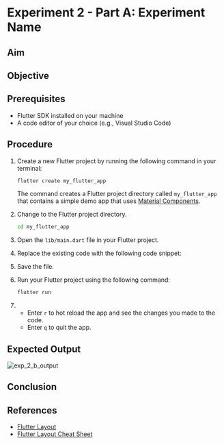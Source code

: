 # Experiment 2 - Part A:  **Experiment Name**

## Aim

## Objective


## Prerequisites
- Flutter SDK installed on your machine
- A code editor of your choice (e.g., Visual Studio Code)

## Procedure

1. Create a new Flutter project by running the following command in your terminal:
    ```cmd
    flutter create my_flutter_app
    ```
    The command creates a Flutter project directory called `my_flutter_app` that contains a simple demo app that uses [Material Components](https://m3.material.io/components).

2. Change to the Flutter project directory.
    ```cmd
    cd my_flutter_app
    ```
3. Open the `lib/main.dart` file in your Flutter project.

4. Replace the existing code with the following code snippet:


5. Save the file.

6. Run your Flutter project using the following command:
    ```cmd
    flutter run
    ```
7.  - Enter `r` to hot reload the app and see the changes you made to the code.
    - Enter `q` to quit the app.


## Expected Output
![exp_2_b_output]()


## Conclusion


## References
- [Flutter Layout](https://docs.flutter.dev/ui/layout)
- [Flutter Layout Cheat Sheet](https://medium.com/flutter-community/flutter-layout-cheat-sheet-5363348d037e)
